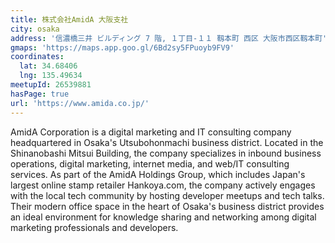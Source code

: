 ```yaml
---
title: 株式会社AmidA 大阪支社
city: osaka
address: '信濃橋三井 ビルディング 7 階, １丁目-１１ 靱本町 西区 大阪市西区靱本町'
gmaps: 'https://maps.app.goo.gl/6Bd2sy5FPuoyb9FV9'
coordinates:
  lat: 34.68406
  lng: 135.49634
meetupId: 26539881
hasPage: true
url: 'https://www.amida.co.jp/'
---
```


AmidA Corporation is a digital marketing and IT consulting company headquartered in Osaka's Utsubohonmachi business district. Located in the Shinanobashi Mitsui Building, the company specializes in inbound business operations, digital marketing, internet media, and web/IT consulting services. As part of the AmidA Holdings Group, which includes Japan's largest online stamp retailer Hankoya.com, the company actively engages with the local tech community by hosting developer meetups and tech talks. Their modern office space in the heart of Osaka's business district provides an ideal environment for knowledge sharing and networking among digital marketing professionals and developers.
